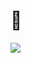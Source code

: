 # 👋

<img src="https://img.shields.io/badge/Spring-green?style=flat&logo=Spring&logoColor=#6DB33F"/>
